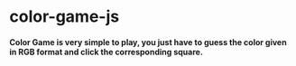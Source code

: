 # color-game-js
#### Color Game is very simple to play, you just have to guess the color given in RGB format and click the corresponding square.
